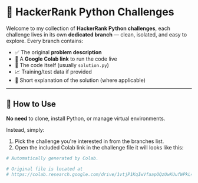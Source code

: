 # 📘 HackerRank Python Challenges

Welcome to my collection of **HackerRank Python challenges**, each challenge lives in its own **dedicated branch** — clean, isolated, and easy to explore. Every branch contains:

- ✅ The original **problem description**
- 🔗 A **Google Colab link** to run the code live
- 📂 The code itself (usually `solution.py`)
- 📈 Training/test data if provided
- 📄 Short explanation of the solution (where applicable)

---

## 🔄 How to Use

**No need** to clone, install Python, or manage virtual environments.

Instead, simply:

1. Pick the challenge you're interested in from the branches list.
2. Open the included Colab link in the challenge file it will looks like this:

```python
# Automatically generated by Colab.

# Original file is located at
# https://colab.research.google.com/drive/1vtjP1KqIwVfaapOQzUwKUufWPkL4PMUV
